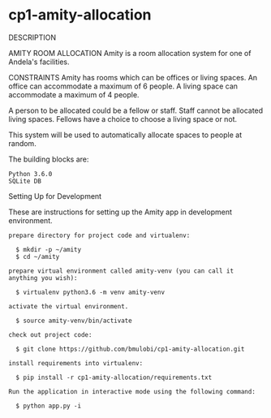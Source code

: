 # cp1-amity-allocation

DESCRIPTION

AMITY ROOM ALLOCATION
Amity is a room allocation system for one of Andela's facilities.

CONSTRAINTS
Amity has rooms which can be offices or living spaces. An office can accommodate a maximum of 6 people.
A living space can accommodate a maximum of 4 people.

A person to be allocated could be a fellow or staff. Staff cannot be allocated living spaces.
Fellows have a choice to choose a living space or not.

This system will be used to automatically allocate spaces to people at random.

The building blocks are:

    Python 3.6.0
    SQLite DB

Setting Up for Development

These are instructions for setting up the Amity app in development environment.

    prepare directory for project code and virtualenv:

      $ mkdir -p ~/amity
      $ cd ~/amity

    prepare virtual environment called amity-venv (you can call it anything you wish):

      $ virtualenv python3.6 -m venv amity-venv

    activate the virtual environment.

      $ source amity-venv/bin/activate

    check out project code:

      $ git clone https://github.com/bmulobi/cp1-amity-allocation.git

    install requirements into virtualenv:

      $ pip install -r cp1-amity-allocation/requirements.txt

    Run the application in interactive mode using the following command:

      $ python app.py -i